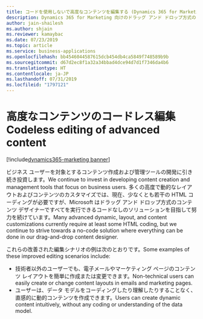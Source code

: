 ```yaml
---
title: コードを使用しないで高度なコンテンツを編集する (Dynamics 365 for Marketing)
description: Dynamics 365 for Marketing 向けのドラッグ アンド ドロップ方式のコンテンツ デザイナーですべてを行うことができる、コード不要のソリューションを目指して努力し続けています。
author: jain-shailesh
ms.author: shjain
ms.reviewer: kamaybac
ms.date: 07/23/2019
ms.topic: article
ms.service: business-applications
ms.openlocfilehash: bb4546044587615dcb454db4ca5849f748589b9b
ms.sourcegitcommit: d67d2ec8f1a32a34bbad4dce94d7d1f7346da4b6
ms.translationtype: HT
ms.contentlocale: ja-JP
ms.lasthandoff: 07/31/2019
ms.locfileid: "1797121"
---
```

# <a name="codeless-editing-of-advanced-content"></a><span data-ttu-id="7b16a-103">高度なコンテンツのコードレス編集</span><span class="sxs-lookup"><span data-stu-id="7b16a-103">Codeless editing of advanced content</span></span>
[!include[dynamics365-marketing banner](../includes/dynamics365-marketing.md)]


<span data-ttu-id="7b16a-104">ビジネス ユーザーを対象とするコンテンツ作成および管理ツールの開発に引き続き投資します。</span><span class="sxs-lookup"><span data-stu-id="7b16a-104">We continue to invest in developing content creation and management tools that focus on business users.</span></span> <span data-ttu-id="7b16a-105">多くの高度で動的なレイアウトおよびコンテンツのカスタマイズでは、現在、少なくとも若干の HTML コーディングが必要ですが、Microsoft はドラッグ アンド ドロップ方式のコンテンツ デザイナーですべてを実行できるコードなしのソリューションを目指して努力を続けています。</span><span class="sxs-lookup"><span data-stu-id="7b16a-105">Many advanced dynamic, layout, and content customizations currently require at least some HTML coding, but we continue to strive towards a no-code solution where everything can be done in our drag-and-drop content designer.</span></span>

<span data-ttu-id="7b16a-106">これらの改善された編集シナリオの例は次のとおりです。</span><span class="sxs-lookup"><span data-stu-id="7b16a-106">Some examples of these improved editing scenarios include:</span></span>

- <span data-ttu-id="7b16a-107">技術者以外のユーザーでも、電子メールやマーケティング ページのコンテンツ レイアウトを簡単に作成または変更できます。</span><span class="sxs-lookup"><span data-stu-id="7b16a-107">Non-technical users can easily create or change content layouts in emails and marketing pages.</span></span>
- <span data-ttu-id="7b16a-108">ユーザーは、データ モデルをコーディングしたり理解したりすることなく、直感的に動的コンテンツを作成できます。</span><span class="sxs-lookup"><span data-stu-id="7b16a-108">Users can create dynamic content intuitively, without any coding or understanding of the data model.</span></span>
